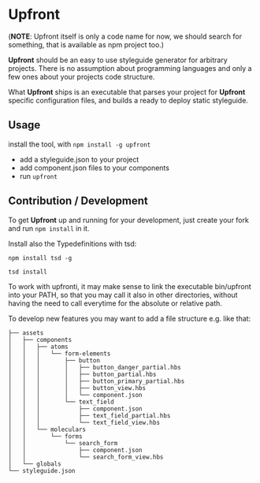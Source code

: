 # Upfront

(**NOTE**: Upfront itself is only a code name for now, we should search for something, that is available as npm project too.)

**Upfront** should be an easy to use styleguide generator for arbitrary projects. There is no assumption about programming languages and only a few ones about your projects code structure.

What **Upfront** ships is an executable that parses your project for **Upfront** specific configuration files, and builds a ready to deploy static styleguide.

## Usage

install the tool, with `npm install -g upfront`

- add a styleguide.json to your project
- add component.json files to your components
- run `upfront`

## Contribution / Development

To get **Upfront** up and running for your development, just create your fork and run `npm install` in it.

Install also the Typedefinitions with tsd:

```
npm install tsd -g

tsd install
```

To work with upfronti, it may make sense to link the executable bin/upfront into your PATH, so that you may call it also in other directories,
without having the need to call everytime for the absolute or relative path.

To develop new features you may want to add a file structure e.g. like that:

```
├── assets
│   ├── components
│   │   ├── atoms
│   │   │   └── form-elements
│   │   │       ├── button
│   │   │       │   ├── button_danger_partial.hbs
│   │   │       │   ├── button_partial.hbs
│   │   │       │   ├── button_primary_partial.hbs
│   │   │       │   ├── button_view.hbs
│   │   │       │   └── component.json
│   │   │       └── text_field
│   │   │           ├── component.json
│   │   │           ├── text_field_partial.hbs
│   │   │           └── text_field_view.hbs
│   │   └── moleculars
│   │       └── forms
│   │           └── search_form
│   │               ├── component.json
│   │               └── search_form_view.hbs
│   └── globals
└── styleguide.json
```
